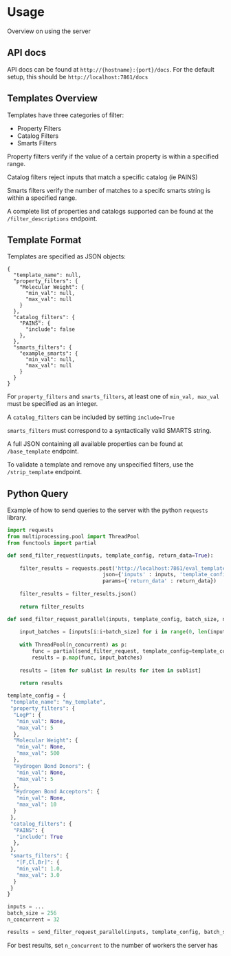 # Usage

Overview on using the server

## API docs

API docs can be found at `http://{hostname}:{port}/docs`. For the default setup, this should be 
`http://localhost:7861/docs`

## Templates Overview

Templates have three categories of filter:
- Property Filters
- Catalog Filters 
- Smarts Filters

Property filters verify if the value of a certain property is within a specified range.

Catalog filters reject inputs that match a specific catalog (ie PAINS)

Smarts filters verify the number of matches to a specifc smarts string is within a specified range.

A complete list of properties and catalogs supported can be found at the `/filter_descriptions` endpoint.

## Template Format

Templates are specified as JSON objects:

```
{
  "template_name": null,
  "property_filters": {
    "Molecular Weight": {
      "min_val": null,
      "max_val": null
    }
  },
  "catalog_filters": {
    "PAINS": {
      "include": false
    },
  },
  "smarts_filters": {
    "example_smarts": {
      "min_val": null,
      "max_val": null
    }
  }
}
```

For `property_filters` and `smarts_filters`, at least one of `min_val, max_val` must be specified as an integer.

A `catalog_filters` can be included by setting `include=True`

`smarts_filters` must correspond to a syntactically valid SMARTS string.

A full JSON containing all available properties can be found at `/base_template` endpoint.

To validate a template and remove any unspecified filters, use the `/strip_template` endpoint.


## Python Query

Example of how to send queries to the server with the python `requests` library.

```python
import requests
from multiprocessing.pool import ThreadPool
from functools import partial

def send_filter_request(inputs, template_config, return_data=True):
    
    filter_results = requests.post('http://localhost:7861/eval_template_functional',
                               json={'inputs' : inputs, 'template_config' : template_config},
                               params={'return_data' : return_data})
    
    filter_results = filter_results.json()
    
    return filter_results

def send_filter_request_parallel(inputs, template_config, batch_size, n_concurrent, return_data=True):
    
    input_batches = [inputs[i:i+batch_size] for i in range(0, len(inputs), batch_size)]
    
    with ThreadPool(n_concurrent) as p:
        func = partial(send_filter_request, template_config=template_config, return_data=return_data)
        results = p.map(func, input_batches)
        
    results = [item for sublist in results for item in sublist]
        
    return results

template_config = {
 "template_name": "my_template",
 "property_filters": {
  "LogP": {
   "min_val": None,
   "max_val": 5
  },
  "Molecular Weight": {
   "min_val": None,
   "max_val": 500
  },
  "Hydrogen Bond Donors": {
   "min_val": None,
   "max_val": 5
  },
  "Hydrogen Bond Acceptors": {
   "min_val": None,
   "max_val": 10
  }
 },
 "catalog_filters": {
  "PAINS": {
   "include": True
  },
 },
 "smarts_filters": {
   "[F,Cl,Br]": {
   "min_val": 1.0,
   "max_val": 3.0
  }
 }
}

inputs = ...
batch_size = 256
n_concurrent = 32

results = send_filter_request_parallel(inputs, template_config, batch_size, n_concurrent)
```

For best results, set `n_concurrent` to the number of workers the server has

